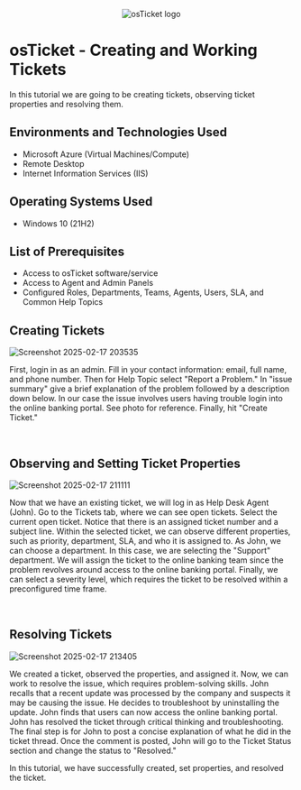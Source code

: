 <p align="center">
<img src="https://i.imgur.com/Clzj7Xs.png" alt="osTicket logo"/>
</p>

<h1>osTicket - Creating and Working Tickets</h1>
In this tutorial we are going to be creating tickets, observing ticket properties and resolving them. <br />



<h2>Environments and Technologies Used</h2>

- Microsoft Azure (Virtual Machines/Compute)
- Remote Desktop
- Internet Information Services (IIS)

<h2>Operating Systems Used</h2>

- Windows 10 (21H2)

<h2>List of Prerequisites</h2>

-  Access to osTicket software/service
- Access to Agent and Admin Panels
- Configured Roles, Departments, Teams, Agents, Users, SLA, and Common Help Topics

<h2>Creating Tickets</h2>

<p>

![Screenshot 2025-02-17 203535](https://github.com/user-attachments/assets/c1927c62-6585-4d15-bcd8-7374637a07ed)

</p>
<p>
First, login in as an admin. Fill in your contact information: email, full name, and phone number. Then for Help Topic select "Report a Problem." In "issue summary" give a brief explanation of the problem followed by a description down below. In our case the issue involves users having trouble login into the online banking portal. See photo for reference. Finally, hit "Create Ticket."
</p>
<br />


<h2>Observing and Setting Ticket Properties</h2>

<p>
  
![Screenshot 2025-02-17 211111](https://github.com/user-attachments/assets/527a8a75-c506-4a84-8a38-d9f89b1cdc07)

</p>
<p>
Now that we have an existing ticket, we will log in as Help Desk Agent (John). Go to the Tickets tab, where we can see open tickets. Select the current open ticket. Notice that there is an assigned ticket number and a subject line. Within the selected ticket, we can observe different properties, such as priority, department, SLA, and who it is assigned to. As John, we can choose a department. In this case, we are selecting the "Support" department. We will assign the ticket to the online banking team since the problem revolves around access to the online banking portal. Finally, we can select a severity level, which requires the ticket to be resolved within a preconfigured time frame.
</p>
<br />


<h2>Resolving Tickets</h2>
<p>
  
![Screenshot 2025-02-17 213405](https://github.com/user-attachments/assets/64cfa125-a06b-4bd6-ae81-782f1b2a33dd)

</p>
<p>
We created a ticket, observed the properties, and assigned it. Now, we can work to resolve the issue, which requires problem-solving skills. John recalls that a recent update was processed by the company and suspects it may be causing the issue. He decides to troubleshoot by uninstalling the update. John finds that users can now access the online banking portal. John has resolved the ticket through critical thinking and troubleshooting. The final step is for John to post a concise explanation of what he did in the ticket thread. Once the comment is posted, John will go to the Ticket Status section and change the status to "Resolved." 
  
In this tutorial, we have successfully created, set properties, and resolved the ticket.
</p>
<br />
